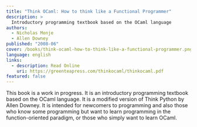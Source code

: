 ```yaml
---
title: "Think OCaml: How to think like a Functional Programmer"
description: >
  Introductory programming textbook based on the OCaml language
authors:
  - Nicholas Monje
  - Allen Downey
published: "2008-06"
cover: /books/think-ocaml-how-to-think-like-a-functional-programmer.png
language: english
links:
  - description: Read Online
    uri: https://greenteapress.com/thinkocaml/thinkocaml.pdf
featured: false
---
```


This book is a work in progress. It is an introductory programming
textbook based on the OCaml language. It is a modified version of
Think Python by Allen Downey. It is intended for newcomers to
programming and also those who know some programming but want to learn
programming in the function-oriented paradigm, or those who simply
want to learn OCaml.
